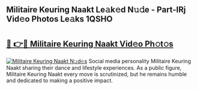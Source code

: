 ## Militaire Keuring Naakt Le𝚊k𝚎d N𝚞𝚍e - Part-IRj Vid𝚎o Photos Le𝚊ks 1QSHO

# <h2><a href="http://fb67y6.evod.top/?m=Militaire+Keuring+Naakt">🔗 👉🔴 Militaire Keuring Naakt Vid𝚎o Ph𝚘t𝚘s</a></h2>

[![Militaire Keuring Naakt N𝚞d𝚎s](https://i.imgur.com/8V9OHl7.gif)](http://fb67y6.evod.top/?m=Militaire+Keuring+Naakt)
Social media personality Militaire Keuring Naakt sharing their dance and lifestyle experiences. As a public figure, Militaire Keuring Naakt every move is scrutinized, but he remains humble and dedicated to making a positive impact. 
